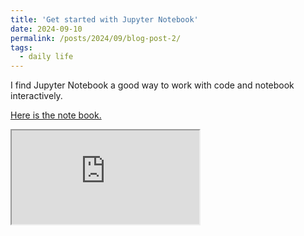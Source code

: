 ```yaml
---
title: 'Get started with Jupyter Notebook'
date: 2024-09-10
permalink: /posts/2024/09/blog-post-2/
tags:
  - daily life
---
```


I find Jupyter Notebook a good way to work with code and notebook interactively.

[Here is the note book.](https://nbviewer.org/github/BrightMoon-FFRC037/Literature/blob/main/Course/Methods%20of%20Mathematical%20Physica.ipynb)

<iframe src="https://nbviewer.org/github/BrightMoon-FFRC037/Literature/blob/main/Course/Methods%20of%20Mathematical%20Physica.ipynb" allowfullscreen></iframe>


